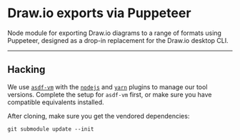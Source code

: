 # Draw.io exports via Puppeteer

Node module for exporting Draw.io diagrams to a range of formats using Puppeteer, designed as a drop-in replacement for the Draw.io desktop CLI.

---

## Hacking

We use [`asdf-vm`](https://asdf-vm.com/) with the [`nodejs`](https://github.com/asdf-vm/asdf-nodejs) and [`yarn`](https://github.com/twuni/asdf-yarn) plugins to manage our tool versions. Complete the setup for `asdf-vm` first, or make sure you have compatible equivalents installed.

After cloning, make sure you get the vendored dependencies:

```console
git submodule update --init
```
